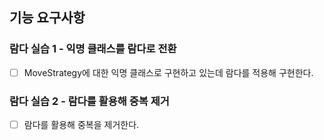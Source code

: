 ## 기능 요구사항

### 람다 실습 1 - 익명 클래스를 람다로 전환
+ [ ] MoveStrategy에 대한 익명 클래스로 구현하고 있는데 람다를 적용해 구현한다.

### 람다 실습 2 - 람다를 활용해 중복 제거
+ [ ] 람다를 활용해 중복을 제거한다.
